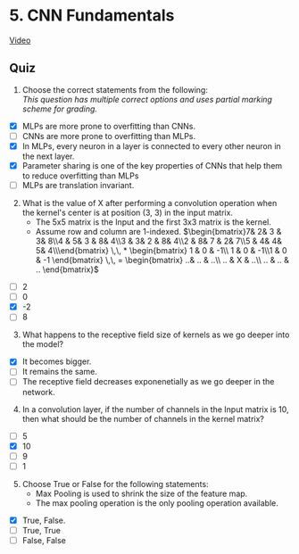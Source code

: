 # 5. CNN Fundamentals
[Video](https://www.youtube.com/watch?v=_OkF3w_ZMKE)<br>

## Quiz
1. Choose the correct statements from the following:<br>
*This question has multiple correct options and uses partial marking scheme for grading.*
- [x] MLPs are more prone to overfitting than CNNs.
- [ ] CNNs are more prone to overfitting than MLPs.
- [x] In MLPs, every neuron in a layer is connected to every other neuron in the next layer.
- [x] Parameter sharing is one of the key properties of CNNs that help them to reduce overfitting than MLPs
- [ ] MLPs are translation invariant.

2. What is the value of X after performing a convolution operation when the kernel's center is at position (3, 3) in the input matrix.
   - The 5x5 matrix is the Input and the first 3x3 matrix is the kernel.
   - Assume row and column are 1-indexed.
   $\begin{bmatrix}7& 2& 3 & 3& 8\\4 & 5& 3 & 8& 4\\3 & 3& 2 & 8& 4\\2 & 8& 7 & 2& 7\\5 & 4& 4& 5& 4\\\end{bmatrix}  \,\, *  \begin{bmatrix} 1 & 0 & -1\\ 1 & 0 & -1\\1 & 0 & -1 \end{bmatrix}  \,\, = \begin{bmatrix}  ..& .. & ..\\ .. & X & ..\\ .. & .. & .. \end{bmatrix}$
- [ ] 2
- [ ] 0
- [x] -2
- [ ] 8

3. What happens to the receptive field size of kernels as we go deeper into the model?
- [x] It becomes bigger.
- [ ] It remains the same.
- [ ] The receptive field decreases exponenetially as we go deeper in the network. 

4. In a convolution layer, if the number of channels in the Input matrix is 10, then what should be the number of channels in the kernel matrix?
- [ ] 5
- [x] 10
- [ ] 9
- [ ] 1

5. Choose True or False for the following statements:
   - Max Pooling is used to shrink the size of the feature map.
   - The max pooling operation is the only pooling operation available.
- [x] True, False.
- [ ] True, True
- [ ] False, False 
